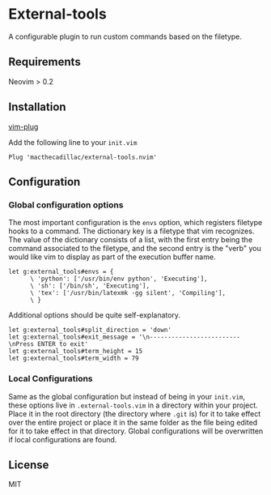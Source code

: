 # External-tools

A configurable plugin to run custom commands based on the filetype.

## Requirements

Neovim > 0.2

## Installation

[vim-plug](https://github.com/junegunn/vim-plug)

Add the following line to your `init.vim`

```vim
Plug 'macthecadillac/external-tools.nvim'
```

## Configuration

### Global configuration options

The most important configuration is the `envs` option, which registers filetype
hooks to a command. The dictionary key is a filetype that vim recognizes. The
value of the dictionary consists of a list, with the first entry being the
command associated to the filetype, and the second entry is the "verb" you would
like vim to display as part of the execution buffer name.

```vim
let g:external_tools#envs = {
      \ 'python': ['/usr/bin/env python', 'Executing'],
      \ 'sh': ['/bin/sh', 'Executing'],
      \ 'tex': ['/usr/bin/latexmk -gg silent', 'Compiling'],
      \ }
```

Additional options should be quite self-explanatory.

```vim
let g:external_tools#split_direction = 'down'
let g:external_tools#exit_message = '\n-------------------------\nPress ENTER to exit'
let g:external_tools#term_height = 15
let g:external_tools#term_width = 79
```

### Local Configurations

Same as the global configuration but instead of being in your `init.vim`, these
options live in `.external-tools.vim` in a directory within your project. Place
it in the root directory (the directory where `.git` is) for it to take effect
over the entire project or place it in the same folder as the file being edited
for it to take effect in that directory. Global configurations will be
overwritten if local configurations are found.

## License

MIT
